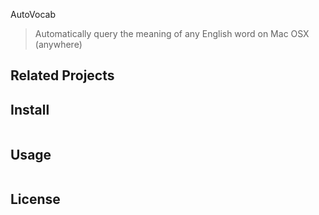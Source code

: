 AutoVocab

> Automatically query the meaning of any English word on Mac OSX (anywhere)

## Related Projects


## Install

```
```

## Usage

```
```

## License



